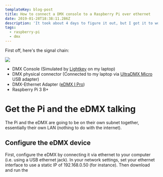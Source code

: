 ```yaml
---
templateKey: blog-post
title: How to connect a DMX console to a Raspberry Pi over ethernet
date: 2019-01-28T18:38:11.286Z
description: 'It took about 4 days to figure it out, but I got it to work.'
tags:
  - raspberry-pi
  - dmx
---
```

First off, here's the signal chain:

<img src="https://docs.google.com/drawings/d/e/2PACX-1vRqblexRjft7WEdITe7eWxx0m3tGrxPXhc_OV2v4QwkLEYtBv0Kz1QOQ2d1gl2HdXIi7_qc6DPH9BDP/pub?w=960&amp;h=720">

- DMX Console (Simulated by [Lightkey](https://lightkeyapp.com) on my laptop)
- DMX physical connector (Connected to my laptop via [UltraDMX Micro](https://dmxking.com/usbdmx/ultradmxmicro) USB adapter)
- DMX-Ethernet Adapter ([eDMX I Pro](https://dmxking.com/artnetsacn/edmx1-pro))
- Raspberry Pi 3 B+

# Get the Pi and the eDMX talking

The Pi and the eDMX are going to be on their own subnet together, essentially their own LAN (nothing to do with the internet).

## Configure the eDMX device

First, configure the eDMX by connecting it via ethernet to your computer (i.e. using a USB ethernet jack). In your network settings, set your ethernet interface to use a static IP of 192.168.0.50 (for instance). Then download and run the 
